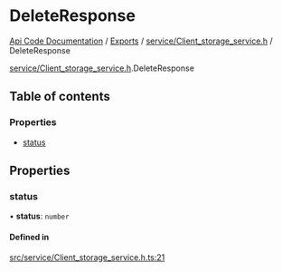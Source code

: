 # DeleteResponse
 
[Api Code Documentation](../README.md) / [Exports](../modules.md) / [service/Client\_storage\_service.h](../modules/service_Client_storage_service_h.md) / DeleteResponse

[service/Client\_storage\_service.h](../modules/service_Client_storage_service_h.md).DeleteResponse

## Table of contents

### Properties

- [status](service_Client_storage_service_h.DeleteResponse.md#status)

## Properties

### status

• **status**: `number`

#### Defined in

[src/service/Client_storage_service.h.ts:21](https://github.com/openkfw/TruBudget/blob/90402cb/api/src/service/Client_storage_service.h.ts#L21)
